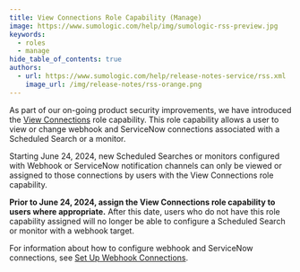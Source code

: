 ```yaml
---
title: View Connections Role Capability (Manage) 
image: https://www.sumologic.com/help/img/sumologic-rss-preview.jpg
keywords:
  - roles
  - manage
hide_table_of_contents: true
authors:
  - url: https://www.sumologic.com/help/release-notes-service/rss.xml
    image_url: /img/release-notes/rss-orange.png
---
```


As part of our on-going product security improvements, we have introduced the [View Connections](/docs/manage/users-roles/roles/role-capabilities/#data-management) role capability. This role capability allows a user to view or change webhook and ServiceNow connections associated with a Scheduled Search or a monitor. 

Starting June 24, 2024, new Scheduled Searches or monitors configured with Webhook or ServiceNow notification channels can only be viewed or assigned to those connections by users with the View Connections role capability. 

**Prior to June 24, 2024, assign the View Connections role capability to users where appropriate.** After this date, users who do not have this role capability assigned will no longer be able to configure a Scheduled Search or monitor with a webhook target.

For information about how to configure webhook and ServiceNow connections, see [Set Up Webhook Connections](/docs/alerts/webhook-connections/set-up-webhook-connections).